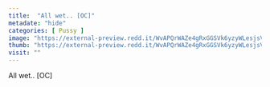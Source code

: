 ```yaml
---
title:  "All wet.. [OC]"
metadate: "hide"
categories: [ Pussy ]
image: "https://external-preview.redd.it/WvAPQrWAZe4gRxGGSVk6yzyWLesjsVCXq7jgh4VeK5M.jpg?auto=webp&s=a0303d11524eb861889382876227db9c7607c177"
thumb: "https://external-preview.redd.it/WvAPQrWAZe4gRxGGSVk6yzyWLesjsVCXq7jgh4VeK5M.jpg?width=1080&crop=smart&auto=webp&s=5485baf7378ad69a6b57248354d0846f1fd7ac1d"
visit: ""
---
```

All wet.. [OC]
